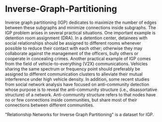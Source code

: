 # Inverse-Graph-Partitioning
Inverse graph partitioning (IGP) dedicates to maximize the number of edges between these subgraphs and minimize connections inside subgraphs. The IGP problem arises in several practical situations. One important example is detention room assignment (DRA). In a detention center, detainees with social relationships should be assigned to different rooms whenever possible to reduce their contact with each other; otherwise they may collaborate against the management of the officers, bully others or cooperate in concealing crimes. Another practical example of IGP comes from the field of vehicle-to-everything (V2X) communications. Vehicles sharing the same spectrum or frequency point should preferably be assigned to different communication clusters to alleviate their mutual interference under high vehicle density. In addition, some recent studies from social network analysis have focused on anti-community detection whose purpose is to reveal the anti-community structure (i.e., disassortative structure) of a network. Anti-community structure refers to that nodes have no or few connections inside communities, but share most of their connections between different communities.


"Relationship Networks for Inverse Graph Partitioning" is a dataset for IGP.
